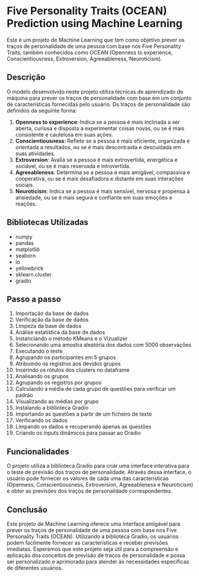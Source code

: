 # Five Personality Traits (OCEAN) Prediction using Machine Learning
Este é um projeto de Machine Learning que tem como objetivo prever os traços de personalidade de uma pessoa com base nos Five Personality Traits, também conhecidos como OCEAN (Openness to experience, Conscientiousness, Extroversion, Agreeableness, Neuroticism).

## Descrição
O modelo desenvolvido neste projeto utiliza técnicas de aprendizado de máquina para prever os traços de personalidade com base em um conjunto de características fornecidas pelo usuário. Os traços de personalidade são definidos da seguinte forma:

1. **Openness to experience**: Indica se a pessoa é mais inclinada a ser aberta, curiosa e disposta a experimentar coisas novas, ou se é mais consistente e cautelosa em suas ações.
2. **Conscientiousness**: Reflete se a pessoa é mais eficiente, organizada e orientada a resultados, ou se é mais descontraída e descuidada em suas atividades.
3. **Extroversion**: Avalia se a pessoa é mais extrovertida, energética e sociável, ou se é mais reservada e introvertida.
4. **Agreeableness**: Determina se a pessoa é mais amigável, compassiva e cooperativa, ou se é mais desafiadora e distante em suas interações sociais.
5. **Neuroticism**: Indica se a pessoa é mais sensível, nervosa e propensa à ansiedade, ou se é mais segura e confiante em suas emoções e reações.

## Bibliotecas Utilizadas

- numpy
- pandas
- matplotlib
- seaborn
- io
- yellowbrick
- sklearn.cluster
- gradio

## Passo a passo
1. Importação da base de dados
2. Verificação da base de dados
3. Limpeza da base de dados
4. Análise estatística da base de dados
5. Instanciando o método KMeans e o Vizualizer
6. Selecionando uma amostra aleatória dos dados com 5000 observações
7. Executando o teste
8. Agrupando os participantes em 5 grupos
9. Atribuindo os registros aos devidos grupos
10. Inserindo os rótulos dos clusters no dataframe
12. Analisando os grupos
13. Agrupando os registros por grupos
14. Calculando a média de cada grupo de questões para verificar um padrão
15. Visualizando as médias por grupo
16. Instalando a biblioteca Gradio
17. Importando as questões a partir de um ficheiro de texto
18. Verificando os dados
19. Limpando os dados e recuperando apenas as questões
20. Criando os inputs dinâmicos para passar ao Gradio

## Funcionalidades
O projeto utiliza a biblioteca Gradio para criar uma interface interativa para o teste de previsão dos traços de personalidade. Através dessa interface, o usuário pode fornecer os valores de cada uma das características (Openness, Conscientiousness, Extroversion, Agreeableness e Neuroticism) e obter as previsões dos traços de personalidade correspondentes.

## Conclusão
Este projeto de Machine Learning oferece uma interface amigável para prever os traços de personalidade de uma pessoa com base nos Five Personality Traits (OCEAN). Utilizando a biblioteca Gradio, os usuários podem facilmente fornecer as características e receber previsões imediatas. Esperamos que este projeto seja útil para a compreensão e aplicação dos conceitos de previsão de traços de personalidade e possa ser personalizado e aprimorado para atender às necessidades específicas de diferentes usuários.
